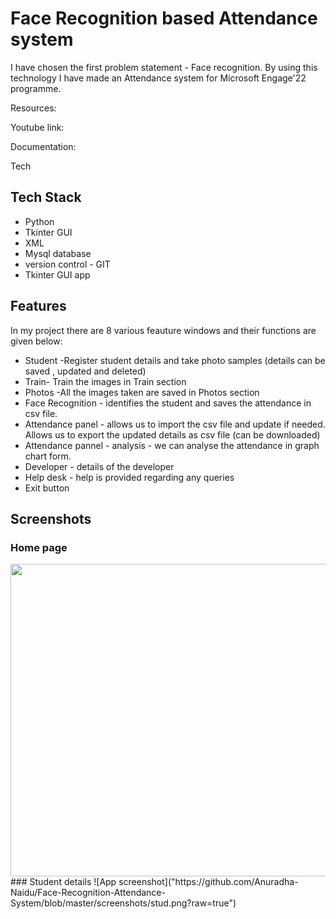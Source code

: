 
# Face Recognition based Attendance system 

I have chosen the first problem statement - Face recognition.
By using this technology I have made an Attendance system for Microsoft Engage'22 programme.

Resources:

Youtube link:

Documentation:

Tech





## Tech Stack

* Python 
* Tkinter GUI
* XML
* Mysql database
* version control - GIT
* Tkinter GUI app 




## Features
In my project there are 8 various feauture windows and their functions are given below:
 * Student -Register student details and take photo samples (details can be saved , updated and deleted)
 * Train- Train the images in Train section
 * Photos -All the images taken are saved in Photos section
 * Face Recognition - identifies the student and saves the attendance in csv file.
 * Attendance panel - allows us to import the csv file and update if needed. Allows us to export the 
   updated details as csv file (can be downloaded)
 * Attendance pannel - analysis - we can analyse the attendance in graph chart form.
 * Developer - details of the developer 
 * Help desk - help is provided regarding any queries
 * Exit button 

 
                 
    




## Screenshots
### Home page
<img src="https://github.com/Anuradha-Naidu/Face-Recognition-Attendance-System/blob/master/screenshots/Home%20page.png?raw=true" width="600" height="500" />
### Student details
![App screenshot]("https://github.com/Anuradha-Naidu/Face-Recognition-Attendance-System/blob/master/screenshots/stud.png?raw=true")
